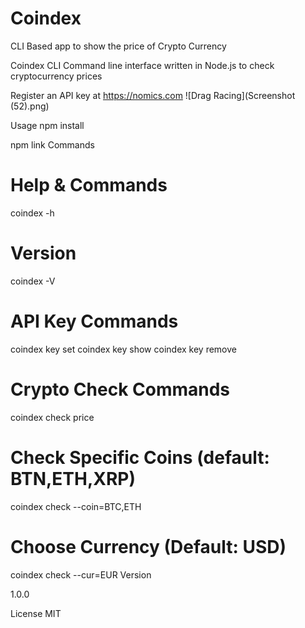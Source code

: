 # Coindex
CLI Based app to show the price of Crypto Currency

Coindex CLI
Command line interface written in Node.js to check cryptocurrency prices

Register an API key at https://nomics.com
![Drag Racing](Screenshot (52).png)

Usage
npm install

npm link
Commands
# Help & Commands
coindex -h

# Version
coindex -V

# API Key Commands
coindex key set
coindex key show
coindex key remove

# Crypto Check Commands
coindex check price

# Check Specific Coins (default: BTN,ETH,XRP)
coindex check --coin=BTC,ETH

# Choose Currency (Default: USD)
coindex check --cur=EUR
Version

1.0.0

License
MIT
